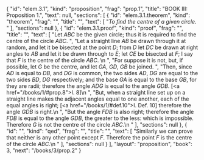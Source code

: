 {
  "id": "elem.3.1",
  "kind": "proposition",
  "frag": "prop.1",
  "title": "BOOK III: Proposition 1.",
  "text": null,
  "sections": [
    {
      "id": "elem.3.1.theorem",
      "kind": "theorem",
      "frag": "",
      "title": "",
      "text": [
        "<var>To find the centre of a given circle</var>. "
      ],
      "sections": null
    },
    {
      "id": "elem.3.1.proof",
      "kind": "proof",
      "frag": "",
      "title": "",
      "text": [
        "Let <var>ABC</var> be the given circle; thus it is required to find the centre of the circle <var>ABC</var>. ",
        "Let a straight line <var>AB</var> be drawn through it at random, and let it be bisected at the point <var>D</var>; from <var>D</var> let <var>DC</var> be drawn at right angles to <var>AB</var> and let it be drawn through to <var>E</var>; let <var>CE</var> be bisected at <var>F</var>; I say that <var>F</var> is the centre of the circle <var>ABC</var>. \n      ",
        "For suppose it is not, but, if possible, let <var>G</var> be the centre, and let <var>GA</var>, <var>GD</var>, <var>GB</var> be joined. ",
        "Then, since <var>AD</var> is equal to <var>DB</var>, and <var>DG</var> is common, the two sides <var>AD</var>, <var>DG</var> are equal to the two sides <var>BD</var>, <var>DG</var> respectively; and the base <var>GA</var> is equal to the base <var>GB</var>, for they are radii; therefore the angle <var>ADG</var> is equal to the angle <var>GDB</var>. [<a href=\"/books/1/#prop.8\">I. 8</a>]\n      ",
        "But, when a straight line set up on a straight line makes the adjacent angles equal to one another, each of the equal angles is right; [<a href=\"/books/1/#def.10\">I. Def. 10</a>] therefore the angle <var>GDB</var> is right.\n       ",
        "But the angle <var>FDB</var> is also right; therefore the angle <var>FDB</var> is equal to the angle <var>GDB</var>, the greater to the less: which is impossible. Therefore <var>G</var> is not the centre of the circle <var>ABC</var>.\n       "
      ],
      "sections": null
    },
    {
      "id": "",
      "kind": "qed",
      "frag": "",
      "title": "",
      "text": [
        "Similarly we can prove that neither is any other point except <var>F</var>. Therefore the point <var>F</var> is the centre of the circle <var>ABC</var>.\n      "
      ],
      "sections": null
    }
  ],
  "layout": "proposition",
  "book": 3,
  "next": "/books/3/prop.2"
}
